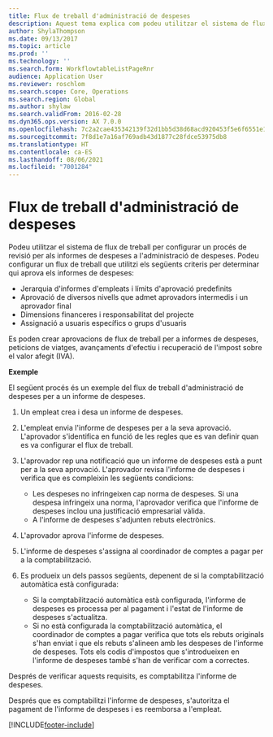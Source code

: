 ```yaml
---
title: Flux de treball d'administració de despeses
description: Aquest tema explica com podeu utilitzar el sistema de flux de treball al Microsoft Dynamics 365 Finance per configurar un procés de revisió per als informes de despeses a l'administració de despeses.
author: ShylaThompson
ms.date: 09/13/2017
ms.topic: article
ms.prod: ''
ms.technology: ''
ms.search.form: WorkflowtableListPageRnr
audience: Application User
ms.reviewer: roschlom
ms.search.scope: Core, Operations
ms.search.region: Global
ms.author: shylaw
ms.search.validFrom: 2016-02-28
ms.dyn365.ops.version: AX 7.0.0
ms.openlocfilehash: 7c2a2cae435342139f32d1bb5d38d68acd920453f5e6f6551e1f6d57967d8053
ms.sourcegitcommit: 7f8d1e7a16af769adb43d1877c28fdce53975db8
ms.translationtype: HT
ms.contentlocale: ca-ES
ms.lasthandoff: 08/06/2021
ms.locfileid: "7001284"
---
```

# <a name="expense-management-workflow"></a>Flux de treball d'administració de despeses

Podeu utilitzar el sistema de flux de treball per configurar un procés de revisió per als informes de despeses a l'administració de despeses. Podeu configurar un flux de treball que utilitzi els següents criteris per determinar qui aprova els informes de despeses:

- Jerarquia d'informes d'empleats i límits d'aprovació predefinits
- Aprovació de diversos nivells que admet aprovadors intermedis i un aprovador final
- Dimensions financeres i responsabilitat del projecte
- Assignació a usuaris específics o grups d'usuaris

Es poden crear aprovacions de flux de treball per a informes de despeses, peticions de viatges, avançaments d'efectiu i recuperació de l'impost sobre el valor afegit (IVA).

**Exemple**

El següent procés és un exemple del flux de treball d'administració de despeses per a un informe de despeses.

1. Un empleat crea i desa un informe de despeses.
2. L'empleat envia l'informe de despeses per a la seva aprovació. L'aprovador s'identifica en funció de les regles que es van definir quan es va configurar el flux de treball.
3. L'aprovador rep una notificació que un informe de despeses està a punt per a la seva aprovació. L'aprovador revisa l'informe de despeses i verifica que es compleixin les següents condicions:

    - Les despeses no infringeixen cap norma de despeses. Si una despesa infringeix una norma, l'aprovador verifica que l'informe de despeses inclou una justificació empresarial vàlida.
    - A l'informe de despeses s'adjunten rebuts electrònics.

4. L'aprovador aprova l'informe de despeses.
5. L'informe de despeses s'assigna al coordinador de comptes a pagar per a la comptabilització.
6. Es produeix un dels passos següents, depenent de si la comptabilització automàtica està configurada:

    - Si la comptabilització automàtica està configurada, l'informe de despeses es processa per al pagament i l'estat de l'informe de despeses s'actualitza.
    - Si no està configurada la comptabilització automàtica, el coordinador de comptes a pagar verifica que tots els rebuts originals s'han enviat i que els rebuts s'alineen amb les despeses de l'informe de despeses. Tots els codis d'impostos que s'introdueixen en l'informe de despeses també s'han de verificar com a correctes.

Després de verificar aquests requisits, es comptabilitza l'informe de despeses.

Després que es comptabilitzi l'informe de despeses, s'autoritza el pagament de l'informe de despeses i es reemborsa a l'empleat.


[!INCLUDE[footer-include](../includes/footer-banner.md)]